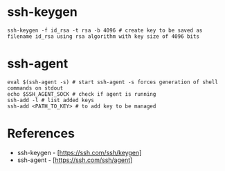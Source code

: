 # ssh-keygen
    ssh-keygen -f id_rsa -t rsa -b 4096 # create key to be saved as filename id_rsa using rsa algorithm with key size of 4096 bits

# ssh-agent
    eval $(ssh-agent -s) # start ssh-agent -s forces generation of shell commands on stdout
    echo $SSH_AGENT_SOCK # check if agent is running
    ssh-add -l # list added keys
    ssh-add <PATH_TO_KEY> # to add key to be managed

# References
* ssh-keygen - [https://ssh.com/ssh/keygen]
* ssh-agent - [https://ssh.com/ssh/agent]
